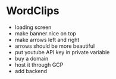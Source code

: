 # WordClips

- loading screen 
- make banner nice on top
- make arrows left and right 
- arrows should be more beautiful 
- put youtube API key in private variable
- buy a domain
- host it through GCP
- add backend 